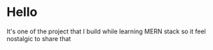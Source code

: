# Hello
It's one of the project that I build while learning MERN stack so it feel nostalgic to share that
